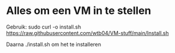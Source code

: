 # Alles om een VM in te stellen
Gebruik:
sudo curl -o install.sh https://raw.githubusercontent.com/wtb04/VM-stuff/main/Install.sh
<p>Daarna ./install.sh om het te installeren</p>
